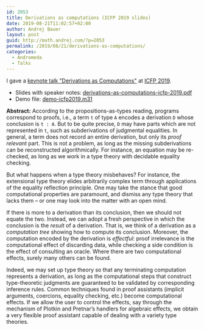 ```yaml
---
id: 2053
title: Derivations as computations (ICFP 2019 slides)
date: 2019-08-21T11:02:57+02:00
author: Andrej Bauer
layout: post
guid: http://math.andrej.com/?p=2053
permalink: /2019/08/21/derivations-as-computations/
categories:
  - Andromeda
  - Talks
---
```

I gave a [keynote talk "Derivations as Computations"](https://icfp19.sigplan.org/details/icfp-2019-Keynotes-and-Reports/3/Derivations-as-computations) at [ICFP 2019](https://icfp19.sigplan.org).

  * Slides with speaker notes: [derivations-as-computations-icfp-2019.pdf](http://math.andrej.com/wp-content/uploads/2019/08/derivations-as-computations-icfp-2019.pdf)
  * Demo file: [demo-icfp2019.m31](http://math.andrej.com/wp-content/uploads/2019/08/demo-icfp2019.m31)

<!--more-->

**Abstract:** According to the propositions-as-types reading, programs correspond to proofs, i.e., a term `t` of type `A` encodes a derivation `D` whose conclusion is `t : A`. But to be quite precise, `D` may have parts which are not represented in `t`, such as subderivations of judgmental equalities. In general, a term does not record an entire derivation, but only its _proof relevant_ part. This is not a problem, as long as the missing subderivations can be reconstructed algorithmically. For instance, an equation may be re-checked, as long as we work in a type theory with decidable equality checking.

But what happens when a type theory misbehaves? For instance, the extensional type theory elides arbitrarily complex term through applications of the equality reflection principle. One may take the stance that good computational properties are paramount, and dismiss any type theory that lacks them – or one may look into the matter with an open mind.

If there is more to a derivation than its conclusion, then we should not equate the two. Instead, we can adopt a fresh perspective in which the conclusion is the _result_ of a derivation. That is, we think of a derivation as a _computation tree_ showing how to compute its conclusion. Moreover, the computation encoded by the derivation is _effectful_: proof irrelevance is the computational effect of discarding data, while checking a side condition is the effect of consulting an oracle. Where there are two computational effects, surely many others can be found.

Indeed, we may set up type theory so that any terminating computation represents a derivation, as long as the computational steps that construct type-theoretic judgments are guaranteed to be validated by corresponding inference rules. Common techniques found in proof assistants (implicit arguments, coercions, equality checking, etc.) become computational effects. If we allow the user to control the effects, say through the mechanism of Plotkin and Pretnar&#8217;s handlers for algebraic effects, we obtain a very flexible proof assistant capable of dealing with a variety type theories.
